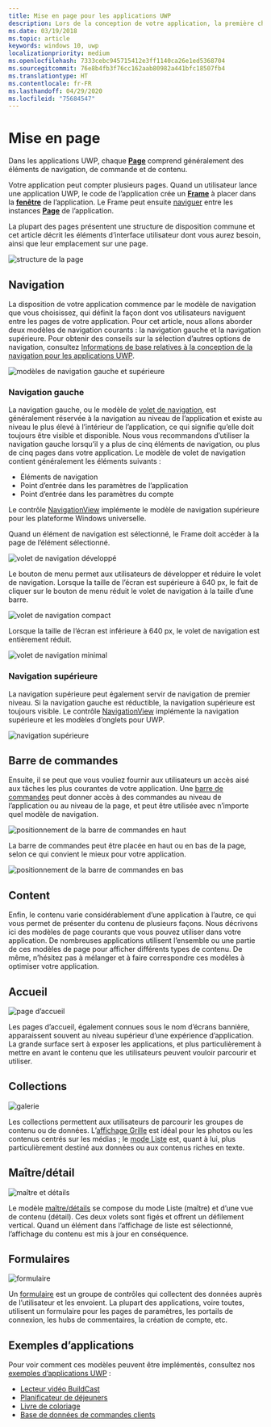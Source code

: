 ```yaml
---
title: Mise en page pour les applications UWP
description: Lors de la conception de votre application, la première chose à prendre en compte est la structure de la disposition. Cet article présente la structure commune des mises en page de base, à savoir les éléments d’interface utilisateur dont vous aurez besoin et leur emplacement sur une page. Dans les applications UWP, chaque page comporte généralement des éléments de navigation, de commande et de contenu.
ms.date: 03/19/2018
ms.topic: article
keywords: windows 10, uwp
localizationpriority: medium
ms.openlocfilehash: 7333cebc945715412e3ff1140ca26e1ed5368704
ms.sourcegitcommit: 76e8b4fb3f76cc162aab80982a441bfc18507fb4
ms.translationtype: HT
ms.contentlocale: fr-FR
ms.lasthandoff: 04/29/2020
ms.locfileid: "75684547"
---
```

# <a name="page-layout"></a>Mise en page

Dans les applications UWP, chaque [**Page**](https://docs.microsoft.com/uwp/api/Windows.UI.Xaml.Controls.Page) comprend généralement des éléments de navigation, de commande et de contenu. 

Votre application peut compter plusieurs pages. Quand un utilisateur lance une application UWP, le code de l’application crée un [**Frame**](https://docs.microsoft.com/uwp/api/Windows.UI.Xaml.Controls.Frame) à placer dans la [**fenêtre**](https://docs.microsoft.com/uwp/api/windows.ui.xaml.window) de l’application. Le Frame peut ensuite [naviguer](../basics/navigate-between-two-pages.md) entre les instances [**Page**](https://docs.microsoft.com/uwp/api/Windows.UI.Xaml.Controls.Page) de l’application. 

La plupart des pages présentent une structure de disposition commune et cet article décrit les éléments d’interface utilisateur dont vous aurez besoin, ainsi que leur emplacement sur une page. 

![structure de la page](images/page-components.svg)

## <a name="navigation"></a>Navigation
La disposition de votre application commence par le modèle de navigation que vous choisissez, qui définit la façon dont vos utilisateurs naviguent entre les pages de votre application. Pour cet article, nous allons aborder deux modèles de navigation courants : la navigation gauche et la navigation supérieure. Pour obtenir des conseils sur la sélection d’autres options de navigation, consultez [Informations de base relatives à la conception de la navigation pour les applications UWP](../basics/navigation-basics.md).

![modèles de navigation gauche et supérieure](images/top-left-nav.svg)

### <a name="left-nav"></a>Navigation gauche
La navigation gauche, ou le modèle de [volet de navigation](../controls-and-patterns/navigationview.md), est généralement réservée à la navigation au niveau de l’application et existe au niveau le plus élevé à l’intérieur de l’application, ce qui signifie qu’elle doit toujours être visible et disponible. Nous vous recommandons d’utiliser la navigation gauche lorsqu’il y a plus de cinq éléments de navigation, ou plus de cinq pages dans votre application. Le modèle de volet de navigation contient généralement les éléments suivants :
- Éléments de navigation
- Point d’entrée dans les paramètres de l’application
- Point d’entrée dans les paramètres du compte

Le contrôle [NavigationView](https://docs.microsoft.com/uwp/api/windows.ui.xaml.controls.navigationview) implémente le modèle de navigation supérieure pour les plateforme Windows universelle.

Quand un élément de navigation est sélectionné, le Frame doit accéder à la page de l’élément sélectionné.

![volet de navigation développé](images/navview-expanded.svg)

Le bouton de menu permet aux utilisateurs de développer et réduire le volet de navigation. Lorsque la taille de l’écran est supérieure à 640 px, le fait de cliquer sur le bouton de menu réduit le volet de navigation à la taille d’une barre.

![volet de navigation compact](images/navview-compact.svg)

Lorsque la taille de l’écran est inférieure à 640 px, le volet de navigation est entièrement réduit.

![volet de navigation minimal](images/navview-minimal.svg)

### <a name="top-nav"></a>Navigation supérieure

La navigation supérieure peut également servir de navigation de premier niveau. Si la navigation gauche est réductible, la navigation supérieure est toujours visible. Le contrôle [NavigationView](../controls-and-patterns/navigationview.md) implémente la navigation supérieure et les modèles d’onglets pour UWP.

![navigation supérieure](images/pivot-large.svg)

## <a name="command-bar"></a>Barre de commandes

Ensuite, il se peut que vous vouliez fournir aux utilisateurs un accès aisé aux tâches les plus courantes de votre application. Une [barre de commandes](../controls-and-patterns/app-bars.md) peut donner accès à des commandes au niveau de l’application ou au niveau de la page, et peut être utilisée avec n’importe quel modèle de navigation.

![positionnement de la barre de commandes en haut ](images/app-bar-desktop.svg)

La barre de commandes peut être placée en haut ou en bas de la page, selon ce qui convient le mieux pour votre application.

![positionnement de la barre de commandes en bas](images/app-bar-mobile.svg)

## <a name="content"></a>Content

Enfin, le contenu varie considérablement d’une application à l’autre, ce qui vous permet de présenter du contenu de plusieurs façons. Nous décrivons ici des modèles de page courants que vous pouvez utiliser dans votre application. De nombreuses applications utilisent l’ensemble ou une partie de ces modèles de page pour afficher différents types de contenu. De même, n’hésitez pas à mélanger et à faire correspondre ces modèles à optimiser votre application.

## <a name="landing"></a>Accueil

![page d’accueil](images/hero-screen.svg)

Les pages d’accueil, également connues sous le nom d’écrans bannière, apparaissent souvent au niveau supérieur d’une expérience d’application. La grande surface sert à exposer les applications, et plus particulièrement à mettre en avant le contenu que les utilisateurs peuvent vouloir parcourir et utiliser.

## <a name="collections"></a>Collections

![galerie](images/gridview.svg)

Les collections permettent aux utilisateurs de parcourir les groupes de contenu ou de données. L’[affichage Grille](../controls-and-patterns/item-templates-gridview.md) est idéal pour les photos ou les contenus centrés sur les médias ; le [mode Liste](../controls-and-patterns/item-templates-listview.md) est, quant à lui, plus particulièrement destiné aux données ou aux contenus riches en texte.

## <a name="masterdetail"></a>Maître/détail

![maître et détails](images/master-detail.svg)

Le modèle [maître/détails](../controls-and-patterns/master-details.md) se compose du mode Liste (maître) et d’une vue de contenu (détail). Ces deux volets sont figés et offrent un défilement vertical. Quand un élément dans l’affichage de liste est sélectionné, l’affichage du contenu est mis à jour en conséquence. 

## <a name="forms"></a>Formulaires
![formulaire](images/form.svg)

Un [formulaire](../controls-and-patterns/forms.md) est un groupe de contrôles qui collectent des données auprès de l’utilisateur et les envoient. La plupart des applications, voire toutes, utilisent un formulaire pour les pages de paramètres, les portails de connexion, les hubs de commentaires, la création de compte, etc. 

## <a name="sample-apps"></a>Exemples d’applications
Pour voir comment ces modèles peuvent être implémentés, consultez nos [exemples d’applications UWP](https://developer.microsoft.com/windows/samples) :
- [Lecteur vidéo BuildCast](https://github.com/Microsoft/BuildCast)
- [Planificateur de déjeuners](https://github.com/Microsoft/Windows-appsample-lunch-scheduler)
- [Livre de coloriage](https://github.com/Microsoft/Windows-appsample-coloringbook)
- [Base de données de commandes clients](https://github.com/Microsoft/Windows-appsample-customers-orders-database)